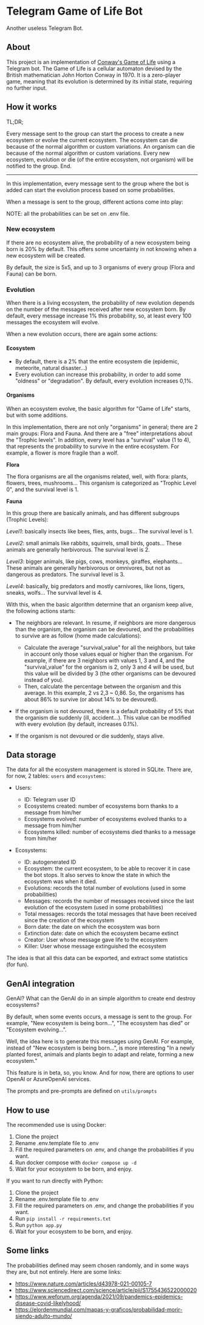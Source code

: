 # Telegram Game of Life Bot
Another useless Telegram Bot.

## About
This project is an implementation of [Conway's Game of Life](https://en.wikipedia.org/wiki/Conway%27s_Game_of_Life) using a Telegram bot. The Game of Life is a cellular automaton devised by the British mathematician John Horton Conway in 1970. It is a zero-player game, meaning that its evolution is determined by its initial state, requiring no further input.

## How it works
TL;DR;

Every message sent to the group can start the process to create a new ecosystem or evolve the current ecosystem. The ecosystem can die because of the normal algorithm or custom variations. An organism can die because of the normal algorithm or custom variations. Every new ecosystem, evolution or die (of the entire ecosystem, not organism) will be notified to the group. End.

---

In this implementation, every message sent to the group where the bot is added can start the evolution process based on some probabilities.

When a message is sent to the group, different actions come into play:

NOTE: all the probabilities can be set on .env file.

### New ecosystem
If there are no ecosystem alive, the probability of a new ecosystem being born is 20% by default. This offers some uncertainty in not knowing when a new ecosystem will be created.

By default, the size is 5x5, and up to 3 organisms of every group (Flora and Fauna) can be born.

### Evolution
When there is a living ecosystem, the probability of new evolution depends on the number of the messages received after new ecosystem born. By default, every message increase 1% this probability, so, at least every 100 messages the ecosystem will evolve.

When a new evolution occurs, there are again some actions:
#### Ecosystem
- By default, there is a 2% that the entire ecosystem die (epidemic, meteorite, natural disaster...)
- Every evolution can increase this probability, in order to add some "oldness" or "degradation". By default, every evolution increases 0,1%.

#### Organisms
When an ecosystem evolve, the basic algorithm for "Game of Life" starts, but with some additions.

In this implementation, there are not only "organisms" in general; there are 2 main groups: Flora and Fauna. And there are a "free" interpretations about the "Trophic levels". In addition, every level has a "survival" value (1 to 4), that represents the probability to survive in the entire ecosystem. For example, a flower is more fragile than a wolf.

**Flora**

The flora organisms are all the organisms related, well, with flora: plants, flowers, trees, mushrooms... This organism is categorized as "Trophic Level 0", and the survival level is 1.

**Fauna**

In this group there are basically animals, and has different subgroups (Trophic Levels):

_Level1_: basically insects like bees, flies, ants, bugs... The survival level is 1.

_Level2_: small animals like rabbits, squirrels, small birds, goats... These animals are generally herbivorous. The survival level is 2.

_Level3_: bigger animals, like pigs, cows, monkeys, giraffes, elephants... These animals are generally herbivorous or omnivores, but not as dangerous as predators. The survival level is 3.

_Level4_: basically, big predators and mostly carnivores, like lions, tigers, sneaks, wolfs... The survival level is 4.

With this, when the basic algorithm determine that an organism keep alive, the following actions starts:
- The neighbors are relevant. In resume, if neighbors are more dangerous than the organism, the organism can be devoured, and the probabilities to survive are as follow (home made calculations):

  - Calculate the average "survival_value" for all the neighbors, but take in account only those values equal or higher than the organism. For example, if there are 3 neighbors with values 1, 3 and 4, and the "survival_value" for the organism is 2, only 3 and 4 will be used, but this value will be divided by 3 (the other organisms can be devoured instead of you).
  - Then, calculate the percentage between the organism and this average. In this example, 2 vs 2,3 ~ 0,86. So, the organisms has about 86% to survive (or about 14% to be devoured).

- If the organism is not devoured, there is a default probability of 5% that the organism die suddenly (ill, accident...). This value can be modified with every evolution (by default, increases 0.1%).
- If the organism is not devoured or die suddenly, stays alive.

## Data storage
The data for all the ecosystem management is stored in SQLite. There are, for now, 2 tables: `users` and `ecosystems`:

- Users: 
  - ID: Telegram user ID
  - Ecosystems created: number of ecosystems born thanks to a message from him/her
  - Ecosystems evolved: number of ecosystems evolved thanks to a message from him/her
  - Ecosystems killed: number of ecosystems died thanks to a message from him/her

- Ecosystems: 
  - ID: autogenerated ID
  - Ecosystem: the current ecosystem, to be able to recover it in case the bot stops. It also serves to know the state in which the ecosystem was when it died.
  - Evolutions: records the total number of evolutions (used in some probabilities)
  - Messages: records the number of messages received since the last evolution of the ecosystem (used in some probabilities)
  - Total messages: records the total messages that have been received since the creation of the ecosystem
  - Born date: the date on which the ecosystem was born
  - Extinction date: date on which the ecosystem became extinct
  - Creator: User whose message gave life to the ecosystem
  - Killer: User whose message extinguished the ecosystem

The idea is that all this data can be exported, and extract some statistics (for fun).

## GenAI integration
GenAI? What can the GenAI do in an simple algorithm to create end destroy ecosystems?

By default, when some events occurs, a message is sent to the group. For example, "New ecosystem is being born...", "The ecosystem has died" or "Ecosystem evolving...".

Well, the idea here is to generate this messages using GenAI. For example, instead of "New ecosystem is being born...", is more interesting "In a newly planted forest, animals and plants begin to adapt and relate, forming a new ecosystem."

This feature is in beta, so, you know. And for now, there are options to user OpenAI or AzureOpenAI services.

The prompts and pre-prompts are defined on `utils/prompts`

## How to use
The recommended use is using Docker:

1. Clone the project
2. Rename .env.template file to .env
3. Fill the required parameters on .env, and change the probabilities if you want.
4. Run docker compose with `docker compose up -d`
5. Wait for your ecosystem to be born, and enjoy.

If you want to run directly with Python:

1. Clone the project
2. Rename .env.template file to .env
3. Fill the required parameters on .env, and change the probabilities if you want.
4. Run `pip install -r requirements.txt`
5. Run `python app.py`
6. Wait for your ecosystem to be born, and enjoy.

## Some links
The probabilities defined may seem chosen randomly, and in some ways they are, but not entirely. Here are some links:

- https://www.nature.com/articles/d43978-021-00105-7
- https://www.sciencedirect.com/science/article/pii/S1755436522000020
- https://www.weforum.org/agenda/2021/09/pandemics-epidemics-disease-covid-likelyhood/
- https://elordenmundial.com/mapas-y-graficos/probabilidad-morir-siendo-adulto-mundo/